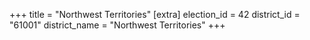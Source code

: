 +++
title = "Northwest Territories"
[extra]
election_id = 42
district_id = "61001"
district_name = "Northwest Territories"
+++
